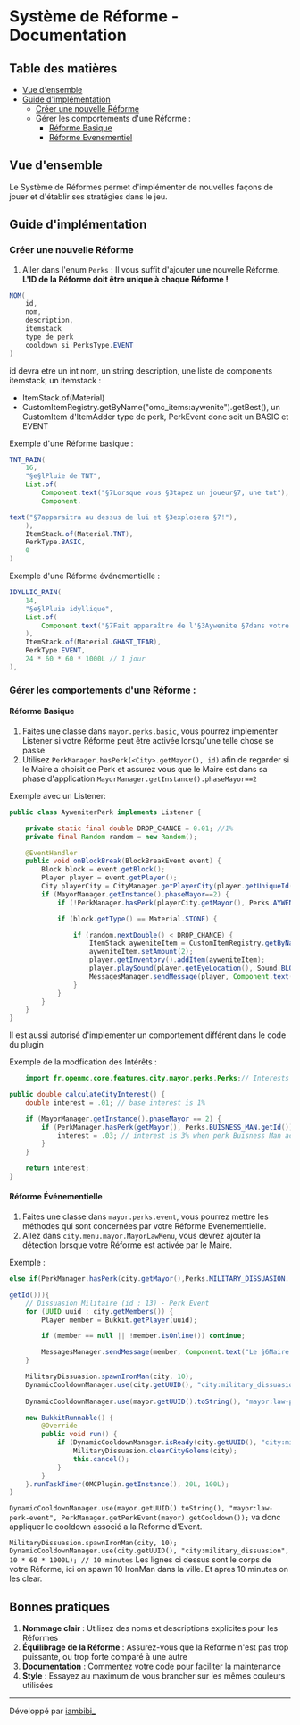# Système de Réforme - Documentation

## Table des matières
- [Vue d'ensemble](#vue-densemble)
- [Guide d'implémentation](#guide-dimplémentation)
    - [Créer une nouvelle Réforme](#créer-une-nouvelle-réforme)
    - Gérer les comportements d'une Réforme :
      - [Réforme Basique](#réforme-basique)
      - [Réforme Evenementiel](#réforme-événementielle)

## Vue d'ensemble

Le Système de Réformes permet d'implémenter de nouvelles façons de jouer et d'établir ses stratégies dans le jeu.

## Guide d'implémentation

### Créer une nouvelle Réforme

1. Aller dans l'enum `Perks` :
Il vous suffit d'ajouter une nouvelle Réforme.
**L'ID de la Réforme doit être unique à chaque Réforme !**

```java
NOM(
    id,
    nom,
    description,
    itemstack
    type de perk
    cooldown si PerksType.EVENT
)
```
id devra etre un int
nom, un string
description, une liste de components
itemstack, un itemstack :
- ItemStack.of(Material)
- CustomItemRegistry.getByName("omc_items:aywenite").getBest(), un CustomItem d'ItemAdder
type de perk, PerkEvent donc soit un BASIC et EVENT

Exemple d'une Réforme basique : 
```java
TNT_RAIN(
    16,
    "§e§lPluie de TNT",
    List.of(
        Component.text("§7Lorsque vous §3tapez un joueur§7, une tnt"),
        Component.

text("§7apparaitra au dessus de lui et §3explosera §7!"),
    ),
    ItemStack.of(Material.TNT),
    PerkType.BASIC,
    0
)
```

Exemple d'une Réforme événementielle :
```java
IDYLLIC_RAIN(
    14,
    "§e§lPluie idyllique",
    List.of(
        Component.text("§7Fait apparaître de l'§3Aywenite §7dans votre ville pendant§3 1 §7min. §8(Cooldown : 1j)")
    ),
    ItemStack.of(Material.GHAST_TEAR),
    PerkType.EVENT,
    24 * 60 * 60 * 1000L // 1 jour
),
```
### Gérer les comportements d'une Réforme :
#### Réforme Basique
1. Faites une classe dans `mayor.perks.basic`, vous pourrez implementer Listener si votre Réforme peut être activée lorsqu'une telle chose se passe
2. Utilisez `PerkManager.hasPerk(<City>.getMayor(), id)` afin de regarder si le Maire a choisit ce Perk et assurez vous
   que le Maire est dans sa phase d'application `MayorManager.getInstance().phaseMayor==2`

Exemple avec un Listener:
```java
public class AyweniterPerk implements Listener {

    private static final double DROP_CHANCE = 0.01; //1%
    private final Random random = new Random();

    @EventHandler
    public void onBlockBreak(BlockBreakEvent event) {
        Block block = event.getBlock();
        Player player = event.getPlayer();
        City playerCity = CityManager.getPlayerCity(player.getUniqueId());
        if (MayorManager.getInstance().phaseMayor==2) {
            if (!PerkManager.hasPerk(playerCity.getMayor(), Perks.AYWENITER.getId())) return;

            if (block.getType() == Material.STONE) {

                if (random.nextDouble() < DROP_CHANCE) {
                    ItemStack ayweniteItem = CustomItemRegistry.getByName("omc_items:aywenite").getBest();
                    ayweniteItem.setAmount(2);
                    player.getInventory().addItem(ayweniteItem);
                    player.playSound(player.getEyeLocation(), Sound.BLOCK_AMETHYST_BLOCK_RESONATE, 10.0F, 0.6F);
                    MessagesManager.sendMessage(player, Component.text("§8§o*la bénédiction!*"), Prefix.MAYOR, MessageType.INFO, false);
                }
            }
        }
    }
}
```

Il est aussi autorisé d'implementer un comportement différent dans le code du plugin

Exemple de la modfication des Intérêts :

```java
    import fr.openmc.core.features.city.mayor.perks.Perks;// Interests calculated as proportion not percentage (eg: 0.01 = 1%)

public double calculateCityInterest() {
    double interest = .01; // base interest is 1%

    if (MayorManager.getInstance().phaseMayor == 2) {
        if (PerkManager.hasPerk(getMayor(), Perks.BUISNESS_MAN.getId())) {
            interest = .03; // interest is 3% when perk Buisness Man actived
        }
    }

    return interest;
}
```

#### Réforme Événementielle
1. Faites une classe dans `mayor.perks.event`, vous pourrez mettre les méthodes qui sont concernées par votre Réforme Evenementielle.
2. Allez dans `city.menu.mayor.MayorLawMenu`, vous devrez ajouter la détection lorsque votre Réforme est activée par le
   Maire.

Exemple : 
```java
else if(PerkManager.hasPerk(city.getMayor(),Perks.MILITARY_DISSUASION.

getId())){
    // Dissuasion Militaire (id : 13) - Perk Event
    for (UUID uuid : city.getMembers()) {
        Player member = Bukkit.getPlayer(uuid);

        if (member == null || !member.isOnline()) continue;

        MessagesManager.sendMessage(member, Component.text("Le §6Maire §fa déclenché la §eDissuasion Militaire §f!"), Prefix.MAYOR, MessageType.INFO, false);
    }

    MilitaryDissuasion.spawnIronMan(city, 10);
    DynamicCooldownManager.use(city.getUUID(), "city:military_dissuasion", 10 * 60 * 1000L); // 10 minutes
    
    DynamicCooldownManager.use(mayor.getUUID().toString(), "mayor:law-perk-event", PerkManager.getPerkEvent(mayor).getCooldown());

    new BukkitRunnable() {
        @Override
        public void run() {
            if (DynamicCooldownManager.isReady(city.getUUID(), "city:military_dissuasion")) {
                MilitaryDissuasion.clearCityGolems(city);
                this.cancel();
            }
        }
    }.runTaskTimer(OMCPlugin.getInstance(), 20L, 100L);
}
```
`DynamicCooldownManager.use(mayor.getUUID().toString(), "mayor:law-perk-event", PerkManager.getPerkEvent(mayor).getCooldown());` va donc appliquer le cooldown associé a la Réforme d'Event.

`MilitaryDissuasion.spawnIronMan(city, 10);`
`DynamicCooldownManager.use(city.getUUID(), "city:military_dissuasion", 10 * 60 * 1000L); // 10 minutes`
Les lignes ci dessus sont le corps de votre Réforme, ici on spawn 10 IronMan dans la ville. Et apres 10 minutes on les clear.

## Bonnes pratiques

1. **Nommage clair** : Utilisez des noms et descriptions explicites pour les Réformes
2. **Équilibrage de la Réforme** : Assurez-vous que la Réforme n'est pas trop puissante, ou trop forte comparé à une autre
3. **Documentation** : Commentez votre code pour faciliter la maintenance
4. **Style** : Essayez au maximum de vous brancher sur les mêmes couleurs utilisées

---

Développé par [iambibi_](https://github.com/iambibi)
